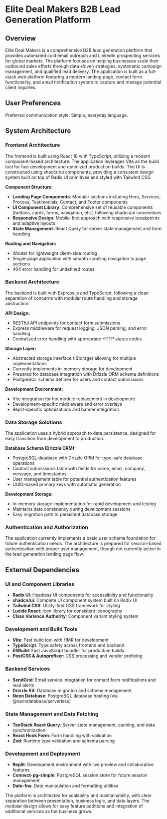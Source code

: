 # Elite Deal Makers B2B Lead Generation Platform

## Overview

Elite Deal Makers is a comprehensive B2B lead generation platform that provides automated cold email outreach and LinkedIn prospecting services for global markets. The platform focuses on helping businesses scale their outbound sales efforts through data-driven strategies, systematic campaign management, and qualified lead delivery. The application is built as a full-stack web platform featuring a modern landing page, contact form functionality, and email notification system to capture and manage potential client inquiries.

## User Preferences

Preferred communication style: Simple, everyday language.

## System Architecture

### Frontend Architecture
The frontend is built using React 18 with TypeScript, utilizing a modern component-based architecture. The application leverages Vite as the build tool for fast development and optimized production builds. The UI is constructed using shadcn/ui components, providing a consistent design system built on top of Radix UI primitives and styled with Tailwind CSS.

**Component Structure:**
- **Landing Page Components**: Modular sections including Hero, Services, Process, Testimonials, Contact, and Footer components
- **UI Component Library**: Comprehensive set of reusable components (buttons, cards, forms, navigation, etc.) following shadcn/ui conventions
- **Responsive Design**: Mobile-first approach with responsive breakpoints and adaptive layouts
- **State Management**: React Query for server state management and form handling

**Routing and Navigation:**
- Wouter for lightweight client-side routing
- Single-page application with smooth scrolling navigation to page sections
- 404 error handling for undefined routes

### Backend Architecture
The backend is built with Express.js and TypeScript, following a clean separation of concerns with modular route handling and storage abstraction.

**API Design:**
- RESTful API endpoints for contact form submissions
- Express middleware for request logging, JSON parsing, and error handling
- Centralized error handling with appropriate HTTP status codes

**Storage Layer:**
- Abstracted storage interface (IStorage) allowing for multiple implementations
- Currently implements in-memory storage for development
- Prepared for database integration with Drizzle ORM schema definitions
- PostgreSQL schema defined for users and contact submissions

**Development Environment:**
- Vite integration for hot module replacement in development
- Development-specific middleware and error overlays
- Replit-specific optimizations and banner integration

### Data Storage Solutions
The application uses a hybrid approach to data persistence, designed for easy transition from development to production.

**Database Schema (Drizzle ORM):**
- PostgreSQL database with Drizzle ORM for type-safe database operations
- Contact submissions table with fields for name, email, company, message, and timestamps
- User management table for potential authentication features
- UUID-based primary keys with automatic generation

**Development Storage:**
- In-memory storage implementation for rapid development and testing
- Maintains data consistency during development sessions
- Easy migration path to persistent database storage

### Authentication and Authorization
The application currently implements a basic user schema foundation for future authentication needs. The architecture is prepared for session-based authentication with proper user management, though not currently active in the lead generation landing page flow.

## External Dependencies

### UI and Component Libraries
- **Radix UI**: Headless UI components for accessibility and functionality
- **shadcn/ui**: Complete UI component system built on Radix UI
- **Tailwind CSS**: Utility-first CSS framework for styling
- **Lucide React**: Icon library for consistent iconography
- **Class Variance Authority**: Component variant styling system

### Development and Build Tools
- **Vite**: Fast build tool with HMR for development
- **TypeScript**: Type safety across frontend and backend
- **ESBuild**: Fast JavaScript bundler for production builds
- **PostCSS & Autoprefixer**: CSS processing and vendor prefixing

### Backend Services
- **SendGrid**: Email service integration for contact form notifications and lead alerts
- **Drizzle Kit**: Database migration and schema management
- **Neon Database**: PostgreSQL database hosting (via @neondatabase/serverless)

### State Management and Data Fetching
- **TanStack React Query**: Server state management, caching, and data synchronization
- **React Hook Form**: Form handling with validation
- **Zod**: Runtime type validation and schema parsing

### Development and Deployment
- **Replit**: Development environment with live preview and collaborative features
- **Connect-pg-simple**: PostgreSQL session store for future session management
- **Date-fns**: Date manipulation and formatting utilities

The platform is architected for scalability and maintainability, with clear separation between presentation, business logic, and data layers. The modular design allows for easy feature additions and integration of additional services as the business grows.